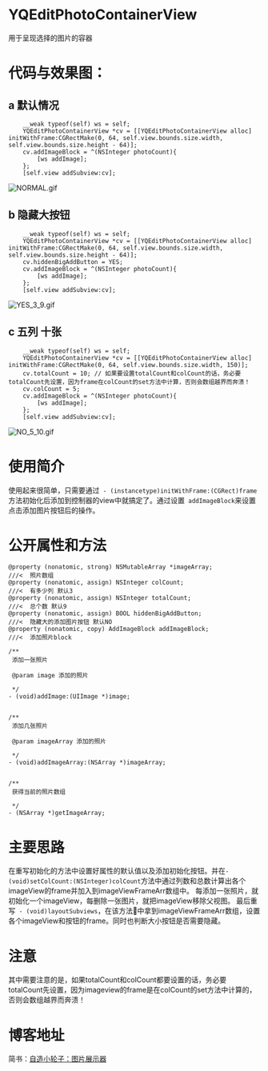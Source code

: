 # YQEditPhotoContainerView
用于呈现选择的图片的容器

# 代码与效果图：
## a 默认情况
```
    __weak typeof(self) ws = self;
    YQEditPhotoContainerView *cv = [[YQEditPhotoContainerView alloc] initWithFrame:CGRectMake(0, 64, self.view.bounds.size.width, self.view.bounds.size.height - 64)];
    cv.addImageBlock = ^(NSInteger photoCount){
        [ws addImage];
    };
    [self.view addSubview:cv];
```
![NORMAL.gif](http://upload-images.jianshu.io/upload_images/2312304-c8804a1a4d41d454.gif?imageMogr2/auto-orient/strip)

## b 隐藏大按钮
```
    __weak typeof(self) ws = self;
    YQEditPhotoContainerView *cv = [[YQEditPhotoContainerView alloc] initWithFrame:CGRectMake(0, 64, self.view.bounds.size.width, self.view.bounds.size.height - 64)];
    cv.hiddenBigAddButton = YES;
    cv.addImageBlock = ^(NSInteger photoCount){
        [ws addImage];
    };
    [self.view addSubview:cv];
```

![YES_3_9.gif](http://upload-images.jianshu.io/upload_images/2312304-f45816b5ae20a6e3.gif?imageMogr2/auto-orient/strip)


## c 五列 十张
```
    __weak typeof(self) ws = self;
    YQEditPhotoContainerView *cv = [[YQEditPhotoContainerView alloc] initWithFrame:CGRectMake(0, 64, self.view.bounds.size.width, 150)];
    cv.totalCount = 10; // 如果要设置totalCount和colCount的话，务必要totalCount先设置，因为frame在colCount的set方法中计算，否则会数组越界而奔溃！
    cv.colCount = 5;
    cv.addImageBlock = ^(NSInteger photoCount){
        [ws addImage];
    };
    [self.view addSubview:cv];
```

![NO_5_10.gif](http://upload-images.jianshu.io/upload_images/2312304-cab66c5f25e74c11.gif?imageMogr2/auto-orient/strip)

# 使用简介
使用起来很简单，只需要通过`` - (instancetype)initWithFrame:(CGRect)frame``方法初始化后添加到控制器的view中就搞定了。通过设置`` addImageBlock``来设置点击添加图片按钮后的操作。

# 公开属性和方法
```
@property (nonatomic, strong) NSMutableArray *imageArray;              ///<  照片数组
@property (nonatomic, assign) NSInteger colCount;                      ///<  有多少列 默认3
@property (nonatomic, assign) NSInteger totalCount;                    ///<  总个数 默认9
@property (nonatomic, assign) BOOL hiddenBigAddButton;                 ///<  隐藏大的添加图片按钮 默认NO
@property (nonatomic, copy) AddImageBlock addImageBlock;               ///<  添加照片block

/**
 添加一张照片
 
 @param image 添加的照片

 */
- (void)addImage:(UIImage *)image;


/**
 添加几张照片
 
 @param imageArray 添加的照片
 
 */
- (void)addImageArray:(NSArray *)imageArray;


/**
 获得当前的照片数组
 
 */
- (NSArray *)getImageArray;
```

# 主要思路
在重写初始化的方法中设置好属性的默认值以及添加初始化按钮。并在``- (void)setColCount:(NSInteger)colCount``方法中通过列数和总数计算出各个imageView的frame并加入到imageViewFrameArr数组中。
每添加一张照片，就初始化一个imageView，每删除一张图片，就把imageView移除父视图。
最后重写`` - (void)layoutSubviews``，在该方法中拿到imageViewFrameArr数组，设置各个imageView和按钮的frame。同时也判断大小按钮是否需要隐藏。

# 注意
其中需要注意的是，如果totalCount和colCount都要设置的话，务必要totalCount先设置，因为imageview的frame是在colCount的set方法中计算的，否则会数组越界而奔溃！

# 博客地址
简书：[自造小轮子：图片展示器](http://www.jianshu.com/p/381945dadf2b)
